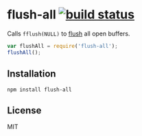 # flush-all [![build status](https://secure.travis-ci.org/thlorenz/flush-all.png)](http://travis-ci.org/thlorenz/flush-all)

Calls `fflush(NULL)` to [flush](http://www.gnu.org/software/libc/manual/html_node/Flushing-Buffers.html) all open buffers.

```js
var flushAll = require('flush-all');
flushAll();
```

## Installation

    npm install flush-all

## License

MIT
